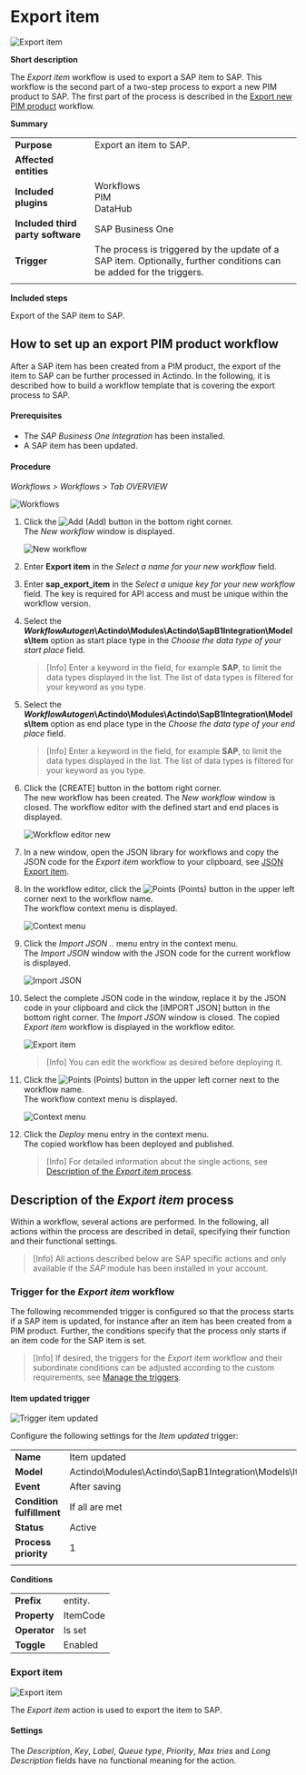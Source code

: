 # Export item

![Export item](../Assets/Screenshots/ProcessDocumentation/ExportItem/ExportItemWorkflow.png "[Export item]")

**Short description**

The *Export item* workflow is used to export a SAP item to SAP. 
This workflow is the second part of a two-step process to export a new PIM product to SAP. The first part of the process is described in the [Export new PIM product](../ExportNewPIMProduct/ExportNewPIMProduct.md) workflow.

**Summary**

|    |    |  
|----|----|
|**Purpose** | Export an item to SAP. |
|**Affected entities** | |
|**Included plugins** | Workflows <br> PIM <br> DataHub | 
|**Included third party software** | SAP Business One |   
|**Trigger** | The process is triggered by the update of a SAP item. Optionally, further conditions can be added for the triggers. | 
|    |     |

**Included steps**

Export of the SAP item to SAP.


## How to set up an export PIM product workflow

After a SAP item has been created from a PIM product, the export of the item to SAP can be further processed in Actindo.
In the following, it is described how to build a workflow template that is covering the export process to SAP.

#### Prerequisites

- The *SAP Business One Integration* has been installed.
- A SAP item has been updated.

[comment]: <> (add prerequisites)


#### Procedure

*Workflows > Workflows > Tab OVERVIEW*

![Workflows](../Assets/Screenshots/ActindoWorkFlow/Workflows/Workflows.png "[Workflows]")

1. Click the ![Add](../Assets/Icons/Plus01.png "[Add]") (Add) button in the bottom right corner.   
    The *New workflow* window is displayed.

    ![New workflow](../Assets/Screenshots/ProcessDocumentation/ExportItem/NewWorkflow.png "[New workflow]")

2. Enter **Export item** in the *Select a name for your new workflow* field.

3. Enter **sap_export_item** in the *Select a unique key for your new workflow* field. The key is required for API access and must be unique within the workflow version.

4. Select the **___WorkflowAutogen___\Actindo\Modules\Actindo\SapB1Integration\Models\Item** option as start place type in the *Choose the data type of your start place* field.

    > [Info] Enter a keyword in the field, for example **SAP**, to limit the data types displayed in the list. The list of data types is filtered for your keyword as you type.

5. Select the **___WorkflowAutogen___\Actindo\Modules\Actindo\SapB1Integration\Models\Item** option as end place type in the *Choose the data type of your end place* field.

    > [Info] Enter a keyword in the field, for example **SAP**, to limit the data types displayed in the list. The list of data types is filtered for your keyword as you type.

6. Click the [CREATE] button in the bottom right corner.   
    The new workflow has been created. The *New workflow* window is closed. The workflow editor with the defined start and end places is displayed.  

    ![Workflow editor new](../Assets/Screenshots/ProcessDocumentation/ExportItem/WorkflowEditorNew.png "[Workflow editor new]")

7. In a new window, open the JSON library for workflows and copy the JSON code for the *Export item* workflow to your clipboard, see [JSON Export item](./ExportItem.json).

8. In the workflow editor, click the ![Points](../Assets/Icons/Points02.png "[Points]") (Points) button in the upper left corner next to the workflow name.   
    The workflow context menu is displayed.

    ![Context menu](../Assets/Screenshots/ActindoWorkFlow/Workflows/ContextMenu.png "[Context menu]")

9. Click the *Import JSON ..* menu entry in the context menu.   
    The *Import JSON* window with the JSON code for the current workflow is displayed.

    ![Import JSON](../Assets/Screenshots/ProcessDocumentation/ExportItem/ImportJSON.png "[Import JSON]")

10. Select the complete JSON code in the window, replace it by the JSON code in your clipboard and click the [IMPORT JSON] button in the bottom right corner.
    The *Import JSON* window is closed. The copied *Export item* workflow is displayed in the workflow editor.

    ![Export item](../Assets/Screenshots/ProcessDocumentation/ExportItem/ExportItem.png "[Export item]")

    > [Info] You can edit the workflow as desired before deploying it.

11. Click the ![Points](../Assets/Icons/Points02.png "[Points]") (Points) button in the upper left corner next to the workflow name.   
    The workflow context menu is displayed.

    ![Context menu](../Assets/Screenshots/ActindoWorkFlow/Workflows/ContextMenu.png "[Context menu]")

12. Click the *Deploy* menu entry in the context menu.   
    The copied workflow has been deployed and published.

    > [Info] For detailed information about the single actions, see [Description of the *Export item* process](#description-of-the-export-item-process).



## Description of the *Export item* process

Within a workflow, several actions are performed. 
In the following, all actions within the process are described in detail, specifying their function and their functional settings.

> [Info] All actions described below are SAP specific actions and only available if the *SAP* module has been installed in your account.


### Trigger for the *Export item* workflow

The following recommended trigger is configured so that the process starts if a SAP item is updated, for instance after an item has been created from a PIM product. Further, the conditions specify that the process only starts if an item code for the SAP item is set. 

> [Info] If desired, the triggers for the *Export item* workflow and their subordinate conditions can be adjusted according to the custom requirements, see [Manage the triggers](../ActindoWorkFlow/Operation/03_ManageTriggers.md). 


#### Item updated trigger

![Trigger item updated](../Assets/Screenshots/ProcessDocumentation/ExportItem/TriggerItemUpdated.png "[Trigger item updated]")

Configure the following settings for the *Item updated* trigger:

|    |    |
|----|----|
|**Name** | Item updated |
|**Model** | Actindo\Modules\Actindo\SapB1Integration\Models\Item |
|**Event** | After saving | 
|**Condition fulfillment** | If all are met |   
|**Status** | Active |
|**Process priority** | 1 | 
|    |    |

**Conditions**

|    |    |
|----|----|
|**Prefix** | entity. | 
|**Property** | ItemCode | 
|**Operator** | Is set | 
|**Toggle** | Enabled | 


### Export item

![Export item](../Assets/Screenshots/ProcessDocumentation/ExportItem/ExportItemAction.png "[Export item]")

The *Export item* action is used to export the item to SAP.

#### Settings

The *Description*, *Key*, *Label*, *Queue type*, *Priority*, *Max tries* and *Long Description* fields have no functional meaning for the action.    
